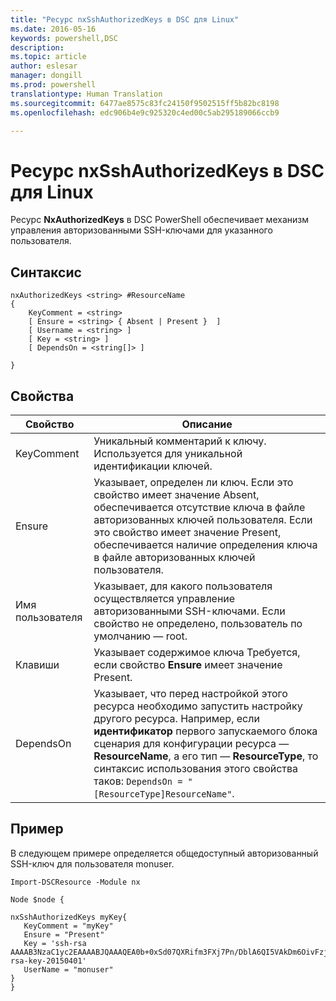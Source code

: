 ```yaml
---
title: "Ресурс nxSshAuthorizedKeys в DSC для Linux"
ms.date: 2016-05-16
keywords: powershell,DSC
description: 
ms.topic: article
author: eslesar
manager: dongill
ms.prod: powershell
translationtype: Human Translation
ms.sourcegitcommit: 6477ae8575c83fc24150f9502515ff5b82bc8198
ms.openlocfilehash: edc906b4e9c925320c4ed00c5ab295189066ccb9

---
```


# Ресурс nxSshAuthorizedKeys в DSC для Linux

Ресурс **NxAuthorizedKeys** в DSC PowerShell обеспечивает механизм управления авторизованными SSH-ключами для указанного пользователя.

## Синтаксис

```
nxAuthorizedKeys <string> #ResourceName
{
    KeyComment = <string>
    [ Ensure = <string> { Absent | Present }  ]
    [ Username = <string> ]
    [ Key = <string> ]
    [ DependsOn = <string[]> ]

}
```

## Свойства

|  Свойство |  Описание | 
|---|---|
| KeyComment| Уникальный комментарий к ключу. Используется для уникальной идентификации ключей.| 
| Ensure| Указывает, определен ли ключ. Если это свойство имеет значение Absent, обеспечивается отсутствие ключа в файле авторизованных ключей пользователя. Если это свойство имеет значение Present, обеспечивается наличие определения ключа в файле авторизованных ключей пользователя.| 
| Имя пользователя| Указывает, для какого пользователя осуществляется управление авторизованными SSH-ключами. Если свойство не определено, пользователь по умолчанию — root.| 
| Клавиши| Указывает содержимое ключа Требуется, если свойство **Ensure** имеет значение Present.| 
| DependsOn | Указывает, что перед настройкой этого ресурса необходимо запустить настройку другого ресурса. Например, если **идентификатор** первого запускаемого блока сценария для конфигурации ресурса — **ResourceName**, а его тип — **ResourceType**, то синтаксис использования этого свойства таков: `DependsOn = "[ResourceType]ResourceName"`.| 

## Пример

В следующем примере определяется общедоступный авторизованный SSH-ключ для пользователя monuser.

```
Import-DSCResource -Module nx 

Node $node {

nxSshAuthorizedKeys myKey{
   KeyComment = "myKey"
   Ensure = "Present"
   Key = 'ssh-rsa AAAAB3NzaC1yc2EAAAABJQAAAQEA0b+0xSd07QXRifm3FXj7Pn/DblA6QI5VAkDm6OivFzj3U6qGD1VJ6AAxWPCyMl/qhtpRtxZJDu/TxD8AyZNgc8aN2CljN1hOMbBRvH2q5QPf/nCnnJRaGsrxIqZjyZdYo9ZEEzjZUuMDM5HI1LA9B99k/K6PK2Bc1NLivpu7nbtVG2tLOQs+GefsnHuetsRMwo/+c3LtwYm9M0XfkGjYVCLO4CoFuSQpvX6AB3TedUy6NZ0iuxC0kRGg1rIQTwSRcw+McLhslF0drs33fw6tYdzlLBnnzimShMuiDWiT37WqCRovRGYrGCaEFGTG2e0CN8Co8nryXkyWc6NSDNpMzw== rsa-key-20150401'
   UserName = "monuser"
} 
}
```




<!--HONumber=Aug16_HO3-->


